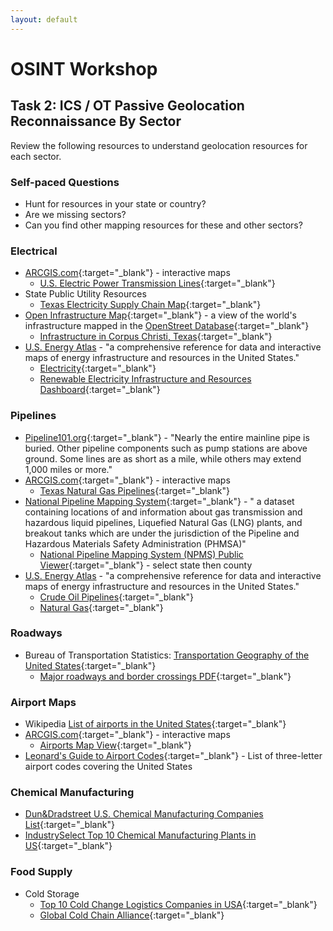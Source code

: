 ```yaml
---
layout: default
---
```


# OSINT Workshop
## Task 2: ICS / OT Passive Geolocation Reconnaissance By Sector

Review the following resources to understand geolocation resources for each sector. 

### Self-paced Questions 

* Hunt for resources in your state or country?
* Are we missing sectors?
* Can you find other mapping resources for these and other sectors?

### Electrical

* [ARCGIS.com](https://www.arcgis.com/index.html){:target="_blank"} - interactive maps
    * [U.S. Electric Power Transmission Lines](https://www.arcgis.com/apps/mapviewer/index.html?layers=d4090758322c4d32a4cd002ffaa0aa12){:target="_blank"}
* State Public Utility Resources
    * [Texas Electricity Supply Chain Map](https://www.puc.texas.gov/industry/maps/supplychain/){:target="_blank"}
* [Open Infrastructure Map](https://openinframap.org){:target="_blank"} - a view of the world's infrastructure mapped in the [OpenStreet Database](https://www.openstreetmap.org/){:target="_blank"}
    * [Infrastructure in Corpus Christi, Texas](https://openinframap.org/#9.86/27.706/-97.3027){:target="_blank"}
* [U.S. Energy Atlas](https://atlas.eia.gov/pages/energy-maps) - "a comprehensive reference for data and interactive maps of energy infrastructure and resources in the United States."
    * [Electricity](https://atlas.eia.gov/apps/895faaf79d744f2ab3b72f8bd5778e68/explore){:target="_blank"}
    * [Renewable Electricity Infrastructure and Resources Dashboard](https://eia.maps.arcgis.com/apps/dashboards/77cde239acfb494b81a00e927574e430){:target="_blank"}

### Pipelines

* [Pipeline101.org](https://pipeline101.org/location/){:target="_blank"} - "Nearly the entire mainline pipe is buried. Other pipeline components such as pump stations are above ground. Some lines are as short as a mile, while others may extend 1,000 miles or more."
* [ARCGIS.com](https://www.arcgis.com/index.html){:target="_blank"} - interactive maps
    * [Texas Natural Gas Pipelines](https://www.arcgis.com/apps/mapviewer/index.html?webmap=f7a56b06db5a44a598b99abc5fe0a132){:target="_blank"}
* [National Pipeline Mapping System](https://www.npms.phmsa.dot.gov/){:target="_blank"} - " a dataset containing locations of and information about gas transmission and hazardous liquid pipelines, Liquefied Natural Gas (LNG) plants, and breakout tanks which are under the jurisdiction of the Pipeline and Hazardous Materials Safety Administration (PHMSA)"
    * [National Pipeline Mapping System (NPMS) Public Viewer](https://pvnpms.phmsa.dot.gov/PublicViewer/){:target="_blank"} - select state then county
* [U.S. Energy Atlas](https://atlas.eia.gov/pages/energy-maps) - "a comprehensive reference for data and interactive maps of energy infrastructure and resources in the United States."
    * [Crude Oil Pipelines](https://atlas.eia.gov/datasets/eia::crude-oil-pipelines/explore){:target="_blank"}
    * [Natural Gas](https://atlas.eia.gov/apps/3652f0f1860d45beb0fed27dc8a6fc8d/explore){:target="_blank"}

### Roadways

* Bureau of Transportation Statistics: [Transportation Geography of the United States](https://www.bts.gov/geography/geospatial-2/transportation-geography-united-states-2025){:target="_blank"}
    * [Major roadways and border crossings PDF](https://www.bts.gov/sites/bts.dot.gov/files/docs/Transportation_Geography_of_the_United_States_2025.pdf){:target="_blank"}
            
### Airport Maps
* Wikipedia [List of airports in the United States](https://en.wikipedia.org/wiki/List_of_airports_in_the_United_States){:target="_blank"}
* [ARCGIS.com](https://www.arcgis.com/index.html){:target="_blank"} - interactive maps
    * [Airports Map View](https://www.arcgis.com/apps/View/index.html?appid=cba647d88bcb4c819b01dcfba019c456){:target="_blank"}
* [Leonard's Guide to Airport Codes](https://www.leonardsguide.com/us-airport-codes.shtml){:target="_blank"} - List of three-letter airport codes covering the United States

### Chemical Manufacturing
* [Dun&Dradstreet U.S. Chemical Manufacturing Companies List](https://www.dnb.com/business-directory/company-information.chemical_manufacturing.us.html){:target="_blank"}
* [IndustrySelect Top 10 Chemical Manufacturing Plants in US](https://www.industryselect.com/blog/top-10-chemical-manufacturers-in-the-us){:target="_blank"}

### Food Supply
* Cold Storage
    * [Top 10 Cold Change Logistics Companies in USA](https://www.hopstack.io/blog/top-cold-chain-companies-us){:target="_blank"}
    * [Global Cold Chain Alliance](https://www.gcca.org/resource/2023-gcca-north-american-top-25-list-of-refrigerated-warehousing-and-logistics-providers-2/){:target="_blank"}

